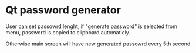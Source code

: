 # Qt password generator

User can set passowrd lenght, if "generate password" is selected from menu, password
is copied to clipboard automaticly.

Otherwise main screen will have new generated passowrd every 5th second

